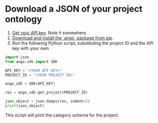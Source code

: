 # Download a JSON of your project ontology

1. [Get your API key](../sdk/sdk-documentation.md#obtaining-your-api-key). Note it somewhere.
2. [Download and install the \`ango\` package from pip](../sdk/sdk-documentation.md#how-to-install-the-ango-sdk).
3. Run the following Python script, substituting the project ID and the API key with your own

```python
import json
from ango.sdk import SDK

API_KEY = "<YOUR API KEY>"
PROJECT_ID = "<YOUR PROJECT ID>"

ango_sdk = SDK(API_KEY)

res = ango_sdk.get_project(PROJECT_ID)

json_object = json.dumps(res, indent=2)
print(json_object)
```

This script will print the category schema for the project.
